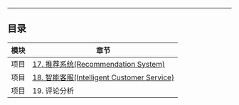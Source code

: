 ------


## 目录

| 模块 | 章节                                                         |
| ---- | ------------------------------------------------------------ |
| 项目 | [17. 推荐系统(Recommendation System)](https://github.com/Charles14z/ML-NLP/tree/master/Project/17.%20Recommendation%20System) |
| 项目 | [18. 智能客服(Intelligent Customer Service)](https://github.com/Charles14z/ML-NLP/tree/master/Project/18.%20Intelligent%20Customer%20Service) |
| 项目 | 19. 评论分析                                                 |

